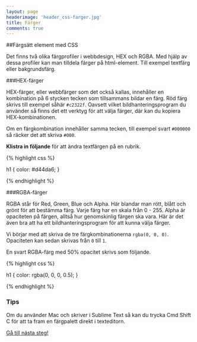```yaml
---
layout: page
headerimage: 'header_css-farger.jpg'
title: Färger
comments: true
---
```



##Färgsätt element med CSS

<p class="preamble">Det finns två olika färgprofiler i webbdesign, HEX och RGBA. Med hjälp av dessa profiler kan man tilldela färger på html-element. Till exempel textfärg eller bakgrundsfärg.</p>

###HEX-färger

HEX-färger, eller webbfärger som det också kallas, innehåller en kombination på 6 stycken tecken som tillsammans bildar en färg. Röd färg skrivs till exempel såhär ``#c2322f``. Oavsett vilket bildhanteringsprogram du använder så finns det ett verktyg för att välja färger, där kan du kopiera HEX-kombinationen. 

Om en färgkombination innehåller samma tecken, till exempel svart ``#000000`` så räcker det att skriva ``#000``.

<strong>Klistra in följande</strong> för att ändra textfärgen på en rubrik.

{% highlight css %}

h1 {
  color: #d44da6;
}

{% endhighlight %}


###RGBA-färger

RGBA står för Red, Green, Blue och Alpha. Här blandar man rött, blått och grönt för att bestämma färg. Varje färg har en skala från 0 - 255. Alpha är opaciteten på färgen, alltså hur genomskinlig färgen ska vara. Här är det även bra att ha ett bildhanteringsprogram för att kunna välja färger.

Vi börjar med att skriva de tre färgkombinationerna ``rgba(0, 0, 0)``.  
Opaciteten kan sedan skrivas från ``0`` till ``1``.

En svart RGBA-färg med 50% opacitet skrivs som följande.

{% highlight css %}

h1 {
  color: rgba(0, 0, 0, 0.5);
}

{% endhighlight %}


<div class="success box full-width">
	<h3>Tips</h3>
	<p>Om du använder Mac och skriver i Sublime Text så kan du trycka <span class="keyboard">Cmd</span> <span class="keyboard">Shift</span> <span class="keyboard">C</span> för att ta fram en färgpalett direkt i texteditorn.</p>
</div>

<a class="btn btn-next" href="{{ site.url }}/webbdesign/css-typografi">Gå till nästa steg!</a>
